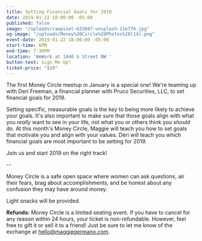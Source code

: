 ```yaml
---
title: Setting Financial Goals for 2019
date: 2019-01-22 18:00:00 -05:00
published: false
image: "/uploads/rawpixel-633847-unsplash-11e776.jpg"
og-image: "/uploads/Money%20Circle%20Photos%20(14).png"
event-date: 2019-01-22 18:00:00 -05:00
start-time: 6PM
end-time: 7:30PM
location: 'WeWork at 1440 G Street NW '
button-text: Sign Me Up!
ticket-price: "$10"
---
```


The first Money Circle meetup in January is a special one! We're teaming up with Deri Freeman, a financial planner with Pruco Securities, LLC, to set financial goals for 2019.

Setting specific, measurable goals is the key to being more likely to achieve your goals. It's also important to make sure that those goals align with what you *really* want to see in your life, not what you or others think you *should* do. At this month's Money Circle, Maggie will teach you how to set goals that motivate you and align with your values. Deri will teach you which financial goals are most important to be setting for 2019. 

Join us and start 2019 on the right track!

--

Money Circle is a safe open space where women can ask questions, air their fears, brag about accomplishments, and be honest about any confusion they may have around money. 

Light snacks will be provided.

**Refunds:** Money Circle is a limited seating event. If you have to cancel for any reason within 24 hours, your ticket is non-refundable. However, feel free to gift it or sell it to a friend! Just be sure to let me know of the exchange at [hello@maggiegermano.com](mailto:hello@maggiegermano.com).